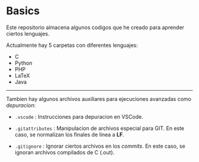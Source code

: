 # Basics

Este repositorio almacena algunos codigos que he creado para aprender ciertos lenguajes.

Actualmente hay 5 carpetas con diferentes lenguajes:

* C
* Python
* PHP
* LaTeX
* Java

---

Tambien hay algunos archivos auxiliares para ejecuciones avanzadas como _depuracion_:

* `.vscode` : Instrucciones para depuracion en VSCode.

* `.gitattributes` : Manipulacion de archivos especial para GIT. En este caso, se normalizan los finales de linea a **LF**.

* `.gitignore` : Ignorar ciertos archivos en los _commits_. En este caso, se ignoran archivos compilados de C (.out).
